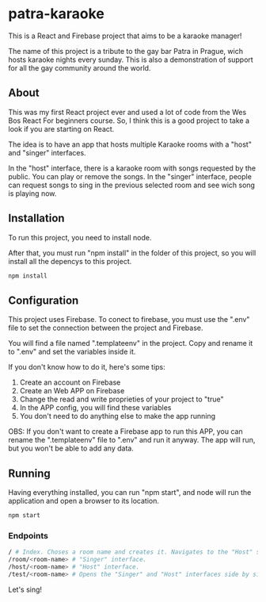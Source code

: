 # patra-karaoke

This is a React and Firebase project that aims to be a karaoke manager!

The name of this project is a tribute to the gay bar Patra in Prague, wich hosts karaoke nights every sunday.
This is also a demonstration of support for all the gay community around the world.

## About

This was my first React project ever and used a lot of code from the Wes Bos React For beginners course.
So, I think this is a good project to take a look if you are starting on React.

The idea is to have an app that hosts multiple Karaoke rooms with a "host" and "singer" interfaces.

In the "host" interface, there is a karaoke room with songs requested by the public. You can play or remove the songs.
In the "singer" interface, people can request songs to sing in the previous selected room and see wich song is playing now.

## Installation

To run this project, you need to install node.

After that, you must run "npm install" in the folder of this project, so you will install all the depencys to this project.

```bash
npm install
```

## Configuration

This project uses Firebase. To conect to firebase, you must use the ".env" file to set the connection between the project and Firebase.

You will find a file named ".templateenv" in the project. Copy and rename it to ".env" and set the variables inside it.

If you don't know how to do it, here's some tips:

1. Create an account on Firebase
2. Create an Web APP on Firebase
3. Change the read and write proprieties of your project to "true"
4. In the APP config, you will find these variables
5. You don't need to do anything else to make the app running

OBS: If you don't want to create a Firebase app to run this APP, you can rename the ".templateenv" file to ".env" and run it anyway. The app will run, but you won't be able to add any data.

## Running

Having everything installed, you can run "npm start", and node will run the application and open a browser to its location.

```bash
npm start
```

### Endpoints

```bash
/ # Index. Choses a room name and creates it. Navigates to the "Host" section afterwards.
/room/<room-name> # "Singer" interface.
/host/<room-name> # "Host" interface.
/test/<room-name> # Opens the "Singer" and "Host" interfaces side by side.
```

Let's sing!